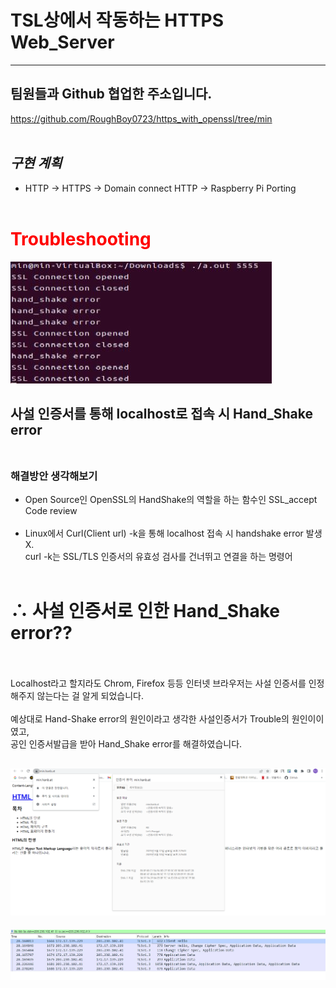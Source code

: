 # TSL상에서 작동하는 HTTPS Web_Server
---
## 팀원들과 Github 협업한 주소입니다.</br>
https://github.com/RoughBoy0723/https_with_openssl/tree/min
</br></br>
## *구현 계획*
 * HTTP -> HTTPS -> Domain connect HTTP -> Raspberry Pi Porting
</br></br>

# **<span style="color:red"> Troubleshooting</span>**</br>
![Alt text](/image/handshake_err.JPG)
 </br>
 ## 사설 인증서를 통해 localhost로 접속 시 Hand_Shake error </br></br>
 ### **해결방안 생각해보기**
 * Open Source인 OpenSSL의 HandShake의 역할을 하는 함수인 SSL_accept Code review</br></br>
 * Linux에서 Curl(Client url) -k을 통해 localhost 접속 시 handshake error 발생 X.</br>curl -k는 SSL/TLS 인증서의 유효성 검사를 건너뛰고 연결을 하는 명령어 </br></br>
# ∴ 사설 인증서로 인한 Hand_Shake error??</br></br>
Localhost라고 할지라도 Chrom, Firefox 등등 인터넷 브라우저는 사설 인증서를 인정해주지 않는다는 걸 알게 되었습니다.</br></br>
예상대로 Hand-Shake error의 원인이라고 생각한 사설인증서가 Trouble의 원인이이였고,</br> 공인 인증서발급을 받아 Hand_Shake error를 해결하였습니다.
</br>


![Alt text](/image/domain.png)
---
![Alt text](/image/domain_wireshark.png)
